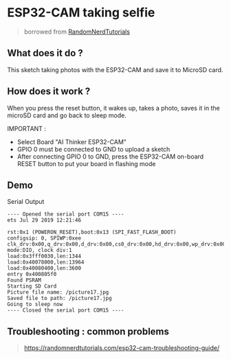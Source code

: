 # ESP32-CAM taking selfie
> borrowed from [RandomNerdTutorials](https://RandomNerdTutorials.com/esp32-cam-take-photo-save-microsd-card)
## What does it do ?
This sketch taking photos with the ESP32-CAM and save it to MicroSD card.

## How does it work ?
When you press the reset button, it wakes up, takes a photo, saves it in the microSD card and go back to sleep mode.

IMPORTANT :
- Select Board "AI Thinker ESP32-CAM"
- GPIO 0 must be connected to GND to upload a sketch
- After connecting GPIO 0 to GND, press the ESP32-CAM on-board RESET button to put your board in flashing mode
## Demo
Serial Output
```
---- Opened the serial port COM15 ----
ets Jul 29 2019 12:21:46

rst:0x1 (POWERON_RESET),boot:0x13 (SPI_FAST_FLASH_BOOT)
configsip: 0, SPIWP:0xee
clk_drv:0x00,q_drv:0x00,d_drv:0x00,cs0_drv:0x00,hd_drv:0x00,wp_drv:0x00
mode:DIO, clock div:1
load:0x3fff0030,len:1344
load:0x40078000,len:13964
load:0x40080400,len:3600
entry 0x400805f0
Found PSRAM
Starting SD Card
Picture file name: /picture17.jpg
Saved file to path: /picture17.jpg
Going to sleep now
---- Closed the serial port COM15 ----
```

## Troubleshooting : common problems
> https://randomnerdtutorials.com/esp32-cam-troubleshooting-guide/